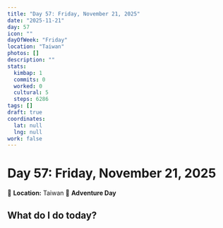 ```yaml
---
title: "Day 57: Friday, November 21, 2025"
date: "2025-11-21"
day: 57
icon: ""
dayOfWeek: "Friday"
location: "Taiwan"
photos: []
description: ""
stats:
  kimbap: 1
  commits: 0
  worked: 0
  cultural: 5
  steps: 6286
tags: []
draft: true
coordinates:
  lat: null
  lng: null
work: false
---
```

# Day 57: Friday, November 21, 2025

📍 **Location:** Taiwan
🎒 **Adventure Day**

## What do I do today?


